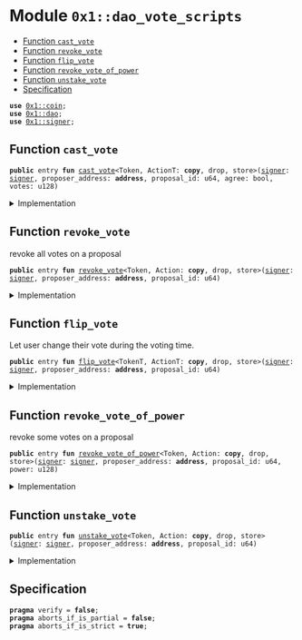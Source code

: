 
<a id="0x1_dao_vote_scripts"></a>

# Module `0x1::dao_vote_scripts`



-  [Function `cast_vote`](#0x1_dao_vote_scripts_cast_vote)
-  [Function `revoke_vote`](#0x1_dao_vote_scripts_revoke_vote)
-  [Function `flip_vote`](#0x1_dao_vote_scripts_flip_vote)
-  [Function `revoke_vote_of_power`](#0x1_dao_vote_scripts_revoke_vote_of_power)
-  [Function `unstake_vote`](#0x1_dao_vote_scripts_unstake_vote)
-  [Specification](#@Specification_0)


<pre><code><b>use</b> <a href="coin.md#0x1_coin">0x1::coin</a>;
<b>use</b> <a href="dao.md#0x1_dao">0x1::dao</a>;
<b>use</b> <a href="../../move-stdlib/doc/signer.md#0x1_signer">0x1::signer</a>;
</code></pre>



<a id="0x1_dao_vote_scripts_cast_vote"></a>

## Function `cast_vote`



<pre><code><b>public</b> entry <b>fun</b> <a href="dao_vote_scripts.md#0x1_dao_vote_scripts_cast_vote">cast_vote</a>&lt;Token, ActionT: <b>copy</b>, drop, store&gt;(<a href="../../move-stdlib/doc/signer.md#0x1_signer">signer</a>: <a href="../../move-stdlib/doc/signer.md#0x1_signer">signer</a>, proposer_address: <b>address</b>, proposal_id: u64, agree: bool, votes: u128)
</code></pre>



<details>
<summary>Implementation</summary>


<pre><code><b>public</b> entry <b>fun</b> <a href="dao_vote_scripts.md#0x1_dao_vote_scripts_cast_vote">cast_vote</a>&lt;Token, ActionT: <b>copy</b> + drop + store&gt;(
    <a href="../../move-stdlib/doc/signer.md#0x1_signer">signer</a>: <a href="../../move-stdlib/doc/signer.md#0x1_signer">signer</a>,
    proposer_address: <b>address</b>,
    proposal_id: u64,
    agree: bool,
    votes: u128,
) {
    <b>let</b> sender = <a href="../../move-stdlib/doc/signer.md#0x1_signer_address_of">signer::address_of</a>(&<a href="../../move-stdlib/doc/signer.md#0x1_signer">signer</a>);
    <b>if</b> (<a href="dao.md#0x1_dao_has_vote">dao::has_vote</a>&lt;Token&gt;(sender, proposer_address, proposal_id)) {
        // <b>if</b> already voted, and vote is not same <b>as</b> the current cast, change the existing vote.
        // resolve https://github.com/starcoinorg/starcoin/issues/2925.
        <b>let</b> (agree_voted, _) = <a href="dao.md#0x1_dao_vote_of">dao::vote_of</a>&lt;Token&gt;(sender, proposer_address, proposal_id);
        <b>if</b> (agree_voted != agree) {
            <a href="dao.md#0x1_dao_change_vote">dao::change_vote</a>&lt;Token, ActionT&gt;(&<a href="../../move-stdlib/doc/signer.md#0x1_signer">signer</a>, proposer_address, proposal_id, agree);
        }
    };

    <b>let</b> votes = <a href="coin.md#0x1_coin_withdraw">coin::withdraw</a>&lt;Token&gt;(&<a href="../../move-stdlib/doc/signer.md#0x1_signer">signer</a>, (votes <b>as</b> u64));
    <a href="dao.md#0x1_dao_cast_vote">dao::cast_vote</a>&lt;Token, ActionT&gt;(&<a href="../../move-stdlib/doc/signer.md#0x1_signer">signer</a>, proposer_address, proposal_id, votes, agree);
}
</code></pre>



</details>

<a id="0x1_dao_vote_scripts_revoke_vote"></a>

## Function `revoke_vote`

revoke all votes on a proposal


<pre><code><b>public</b> entry <b>fun</b> <a href="dao_vote_scripts.md#0x1_dao_vote_scripts_revoke_vote">revoke_vote</a>&lt;Token, Action: <b>copy</b>, drop, store&gt;(<a href="../../move-stdlib/doc/signer.md#0x1_signer">signer</a>: <a href="../../move-stdlib/doc/signer.md#0x1_signer">signer</a>, proposer_address: <b>address</b>, proposal_id: u64)
</code></pre>



<details>
<summary>Implementation</summary>


<pre><code><b>public</b> entry <b>fun</b> <a href="dao_vote_scripts.md#0x1_dao_vote_scripts_revoke_vote">revoke_vote</a>&lt;Token, Action: <b>copy</b> + drop + store&gt;(
    <a href="../../move-stdlib/doc/signer.md#0x1_signer">signer</a>: <a href="../../move-stdlib/doc/signer.md#0x1_signer">signer</a>,
    proposer_address: <b>address</b>,
    proposal_id: u64,
) {
    <b>let</b> sender = <a href="../../move-stdlib/doc/signer.md#0x1_signer_address_of">signer::address_of</a>(&<a href="../../move-stdlib/doc/signer.md#0x1_signer">signer</a>);
    <b>let</b> (_, power) = <a href="dao.md#0x1_dao_vote_of">dao::vote_of</a>&lt;Token&gt;(sender, proposer_address, proposal_id);
    <b>let</b> my_token = <a href="dao.md#0x1_dao_revoke_vote">dao::revoke_vote</a>&lt;Token, Action&gt;(&<a href="../../move-stdlib/doc/signer.md#0x1_signer">signer</a>, proposer_address, proposal_id, power);
    <a href="coin.md#0x1_coin_deposit">coin::deposit</a>(sender, my_token);
}
</code></pre>



</details>

<a id="0x1_dao_vote_scripts_flip_vote"></a>

## Function `flip_vote`

Let user change their vote during the voting time.


<pre><code><b>public</b> entry <b>fun</b> <a href="dao_vote_scripts.md#0x1_dao_vote_scripts_flip_vote">flip_vote</a>&lt;TokenT, ActionT: <b>copy</b>, drop, store&gt;(<a href="../../move-stdlib/doc/signer.md#0x1_signer">signer</a>: <a href="../../move-stdlib/doc/signer.md#0x1_signer">signer</a>, proposer_address: <b>address</b>, proposal_id: u64)
</code></pre>



<details>
<summary>Implementation</summary>


<pre><code><b>public</b> entry <b>fun</b> <a href="dao_vote_scripts.md#0x1_dao_vote_scripts_flip_vote">flip_vote</a>&lt;TokenT, ActionT: <b>copy</b> + drop + store&gt;(
    <a href="../../move-stdlib/doc/signer.md#0x1_signer">signer</a>: <a href="../../move-stdlib/doc/signer.md#0x1_signer">signer</a>,
    proposer_address: <b>address</b>,
    proposal_id: u64,
) {
    <b>let</b> (agree, _) = <a href="dao.md#0x1_dao_vote_of">dao::vote_of</a>&lt;TokenT&gt;(<a href="../../move-stdlib/doc/signer.md#0x1_signer_address_of">signer::address_of</a>(&<a href="../../move-stdlib/doc/signer.md#0x1_signer">signer</a>), proposer_address, proposal_id);
    <a href="dao.md#0x1_dao_change_vote">dao::change_vote</a>&lt;TokenT, ActionT&gt;(&<a href="../../move-stdlib/doc/signer.md#0x1_signer">signer</a>, proposer_address, proposal_id, !agree);
}
</code></pre>



</details>

<a id="0x1_dao_vote_scripts_revoke_vote_of_power"></a>

## Function `revoke_vote_of_power`

revoke some votes on a proposal


<pre><code><b>public</b> entry <b>fun</b> <a href="dao_vote_scripts.md#0x1_dao_vote_scripts_revoke_vote_of_power">revoke_vote_of_power</a>&lt;Token, Action: <b>copy</b>, drop, store&gt;(<a href="../../move-stdlib/doc/signer.md#0x1_signer">signer</a>: <a href="../../move-stdlib/doc/signer.md#0x1_signer">signer</a>, proposer_address: <b>address</b>, proposal_id: u64, power: u128)
</code></pre>



<details>
<summary>Implementation</summary>


<pre><code><b>public</b> entry <b>fun</b> <a href="dao_vote_scripts.md#0x1_dao_vote_scripts_revoke_vote_of_power">revoke_vote_of_power</a>&lt;Token, Action: <b>copy</b> + drop + store&gt;(
    <a href="../../move-stdlib/doc/signer.md#0x1_signer">signer</a>: <a href="../../move-stdlib/doc/signer.md#0x1_signer">signer</a>,
    proposer_address: <b>address</b>,
    proposal_id: u64,
    power: u128,
) {
    <b>let</b> sender = <a href="../../move-stdlib/doc/signer.md#0x1_signer_address_of">signer::address_of</a>(&<a href="../../move-stdlib/doc/signer.md#0x1_signer">signer</a>);
    <b>let</b> my_token = <a href="dao.md#0x1_dao_revoke_vote">dao::revoke_vote</a>&lt;Token, Action&gt;(&<a href="../../move-stdlib/doc/signer.md#0x1_signer">signer</a>, proposer_address, proposal_id, power);
    <a href="coin.md#0x1_coin_deposit">coin::deposit</a>(sender, my_token);
}
</code></pre>



</details>

<a id="0x1_dao_vote_scripts_unstake_vote"></a>

## Function `unstake_vote`



<pre><code><b>public</b> entry <b>fun</b> <a href="dao_vote_scripts.md#0x1_dao_vote_scripts_unstake_vote">unstake_vote</a>&lt;Token, Action: <b>copy</b>, drop, store&gt;(<a href="../../move-stdlib/doc/signer.md#0x1_signer">signer</a>: <a href="../../move-stdlib/doc/signer.md#0x1_signer">signer</a>, proposer_address: <b>address</b>, proposal_id: u64)
</code></pre>



<details>
<summary>Implementation</summary>


<pre><code><b>public</b> entry <b>fun</b> <a href="dao_vote_scripts.md#0x1_dao_vote_scripts_unstake_vote">unstake_vote</a>&lt;Token, Action: <b>copy</b> + drop + store&gt;(
    <a href="../../move-stdlib/doc/signer.md#0x1_signer">signer</a>: <a href="../../move-stdlib/doc/signer.md#0x1_signer">signer</a>,
    proposer_address: <b>address</b>,
    proposal_id: u64,
) {
    <b>let</b> my_token = <a href="dao.md#0x1_dao_unstake_votes">dao::unstake_votes</a>&lt;Token, Action&gt;(&<a href="../../move-stdlib/doc/signer.md#0x1_signer">signer</a>, proposer_address, proposal_id);
    <a href="coin.md#0x1_coin_deposit">coin::deposit</a>(<a href="../../move-stdlib/doc/signer.md#0x1_signer_address_of">signer::address_of</a>(&<a href="../../move-stdlib/doc/signer.md#0x1_signer">signer</a>), my_token);
}
</code></pre>



</details>

<a id="@Specification_0"></a>

## Specification



<pre><code><b>pragma</b> verify = <b>false</b>;
<b>pragma</b> aborts_if_is_partial = <b>false</b>;
<b>pragma</b> aborts_if_is_strict = <b>true</b>;
</code></pre>


[move-book]: https://starcoin.dev/move/book/SUMMARY
